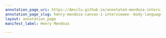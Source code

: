 ```yaml
---
annotation_page_uri: https://Amcclu.github.io/annotated-mendoza-interview/annotations/henry-mendoza-canvas-1-interviewee--body-language.json
annotation_page_slug: henry-mendoza-canvas-1-interviewee--body-language
layout: annotation_page
manifest_label: Henry Mendoza

---
```

